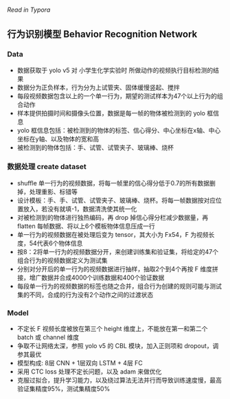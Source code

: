 ###### Read in Typora

## 行为识别模型 Behavior Recognition Network 

### Data

- 数据获取于 yolo v5 对 小学生化学实验时 所做动作的视频执行目标检测的结果
- 数据分为正负样本，行为分为上试管夹、固体缓慢竖起、搅拌
- 每段视频数据包含以上的一个单一行为，期望的测试样本为47个以上行为的组合动作
- 样本提供拍摄时间和摄像头位置，数据是每一帧的物体被检测到的 yolo 框信息
- yolo 框信息包括：被检测到的物体的标签、信心得分、中心坐标在x轴、中心坐标在y轴、以及物体的宽和高
- 被检测到的物体包括：手、试管、试管夹子、玻璃棒、烧杯

### 数据处理 create dataset

- shuffle 单一行为的视频数据，将每一帧里的信心得分低于0.7的所有数据删掉，处理重影、标错等
- 设计模板：手、手、试管、试管夹子、玻璃棒、烧杯。将每一帧数据按对应位置放入，若没有就填-1，数据清洗使其统一化
- 对被检测到的物体进行独热编码，再 drop 掉信心得分栏减少数据量，再 flatten 每帧数据、将以上6个模板物体信息压成一行
- 单一行为的视频数据在被处理后变为 tensor，其大小为 Fx54，F 为视频长度，54代表6个物体信息
- 按8：2将单一行为的视频数据分开，来创建训练集和验证集，将给定的47个组合行为的视频数据定义为测试集
- 分别对分开后的单一行为的视频数据进行抽样，抽取2个到4个再按 F 维度拼接，增广数据并合成4000个训练数据和400个验证数据
- 每段单一行为的视频数据的标签也随之合并，组合行为创建的规则可能与测试集的不同，合成的行为没有2个动作之间的过渡状态

### Model

- 不定长 F 视频长度被放在第三个 height 维度上，不能放在第一和第二个 batch 或 channel 维度
- 争取不让网络太深，参照 yolo v5 的 CBL 模块，加入正则项和 dropout，调参其最优
- 模型构成: 8层 CNN + 1层双向 LSTM + 4层 FC
- 采用 CTC loss 处理不定长问题，以及 adam 来做优化
- 克服过拟合，提升学习能力，以及绕过算法无法并行而导致训练速度慢，最高验证集精度95%，测试集精度50%

